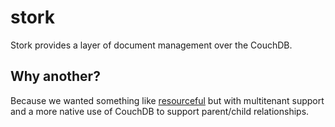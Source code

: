 stork
=====

Stork provides a layer of document management over the CouchDB.

## Why another?

Because we wanted something like
[resourceful](https://github.com/flatiron/resourceful) but with multitenant
support and a more native use of CouchDB to support parent/child relationships.

